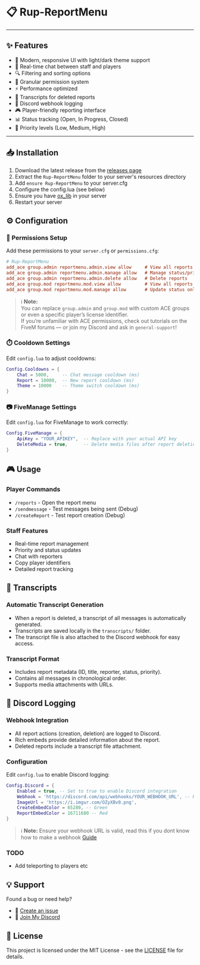# 📋 Rup-ReportMenu
---

## ✨ Features

- 🎨 Modern, responsive UI with light/dark theme support
- 💬 Real-time chat between staff and players
- 🔍 Filtering and sorting options
- 🔐 Granular permission system
- ⚡ Performance optimized
- 📜 Transcripts for deleted reports
- 📡 Discord webhook logging
- 🎮 Player-friendly reporting interface
- 📊 Status tracking (Open, In Progress, Closed)
- 🚨 Priority levels (Low, Medium, High)

---

## 📥 Installation

1. Download the latest release from the [releases page](https://github.com/ruptz/Rup-ReportMenu/releases)
2. Extract the `Rup-ReportMenu` folder to your server's resources directory
3. Add `ensure Rup-ReportMenu` to your server.cfg
4. Configure the config.lua (see below)
5. Ensure you have [ox_lib](https://github.com/overextended/ox_lib) in your server
6. Restart your server

## ⚙️ Configuration

### 🔐 Permissions Setup

Add these permissions to your `server.cfg` or `permissions.cfg`:

```cfg
# Rup-ReportMenu
add_ace group.admin reportmenu.admin.view allow     # View all reports
add_ace group.admin reportmenu.admin.manage allow   # Manage status/priority
add_ace group.admin reportmenu.admin.delete allow   # Delete reports
add_ace group.mod reportmenu.mod.view allow         # View all reports
add_ace group.mod reportmenu.mod.manage allow       # Update status only
```

> ℹ️ **Note:**  
You can replace `group.admin` and `group.mod` with custom ACE groups or even a specific player’s license identifier.  
If you’re unfamiliar with ACE permissions, check out tutorials on the FiveM forums — or join my Discord and ask in `general-support`!

### ⏱️ Cooldown Settings

Edit `config.lua` to adjust cooldowns:
```lua
Config.Cooldowns = {
    Chat = 5000,     -- Chat message cooldown (ms)
    Report = 10000,  -- New report cooldown (ms)
    Theme = 10000    -- Theme switch cooldown (ms)
}
```

### 📷 FiveManage Settings

Edit `config.lua` for FiveManage to work correctly:
```lua
Config.FiveManage = {
    ApiKey = "YOUR_APIKEY",  -- Replace with your actual API key
    DeleteMedia = true,      -- Delete media files after report deletion
}
```

## 🎮 Usage

### Player Commands
- `/reports` - Open the report menu
- `/sendmessage` - Test messages being sent (Debug)
- `/createReport` - Test report creation (Debug)

### Staff Features
- Real-time report management
- Priority and status updates
- Chat with reporters
- Copy player identifiers
- Detailed report tracking

## 📜 Transcripts

### Automatic Transcript Generation
- When a report is deleted, a transcript of all messages is automatically generated.
- Transcripts are saved locally in the `transcripts/` folder.
- The transcript file is also attached to the Discord webhook for easy access.

### Transcript Format
- Includes report metadata (ID, title, reporter, status, priority).
- Contains all messages in chronological order.
- Supports media attachments with URLs.

## 📡 Discord Logging

### Webhook Integration
- All report actions (creation, deletion) are logged to Discord.
- Rich embeds provide detailed information about the report.
- Deleted reports include a transcript file attachment.

### Configuration
Edit `config.lua` to enable Discord logging:
```lua
Config.Discord = {
    Enabled = true, -- Set to true to enable Discord integration
    Webhook = 'https://discord.com/api/webhooks/YOUR_WEBHOOK_URL', -- Replace with your actual webhook URL
    ImageUrl = 'https://i.imgur.com/OZyXBv0.png',
    CreateEmbedColor = 65280, -- Green
    ReportEmbedColor = 16711680 -- Red
}
```

> ℹ️ **Note:** Ensure your webhook URL is valid, read this if you dont know how to make a webhook [Guide](https://support.discord.com/hc/en-us/articles/228383668-Intro-to-Webhooks)

### TODO
- Add teleporting to players etc

## 💡 Support

Found a bug or need help? 
- 🐛 [Create an issue](https://github.com/ruptz/Rup-ReportMenu/issues)
- 💬 [Join My Discord](https://discord.gg/PFwfnfUE6a)

## 📜 License

This project is licensed under the MIT License - see the [LICENSE](LICENSE) file for details.
